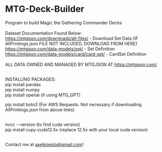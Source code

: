 # MTG-Deck-Builder

Program to build Magic the Gathering Commander Decks <br/> <br/>
Dataset Documentation Found Below: <br/>
https://mtgjson.com/downloads/all-files/ - Download Set Data (IF AllPrintings.json FILE NOT INCLUDED, DOWNLOAD FROM HERE) <br/>
https://mtgjson.com/data-models/set/ - Set Definition <br/>
https://mtgjson.com/data-models/card/card-set/ - CardSet Definition <br/>
<br/>ALL DATA OWNED AND MANAGED BY MTGJSON AT https://mtgjson.com/ <br/>


<br/>INSTALLING PACKAGES: <br/>
pip install pandas <br/>
pip install numpy <br/>
pip install openai (if using MTG_GPT) <br/>

pip install boto3 (For AWS Requests. Not necessary if downloading AllPrintings.json from above links) <br/>

<br/> nvcc --version (to find cuda version) <br/>
pip install cupy-cuda12.5x (replace 12.5x with your local cuda version) <br/>

<br/> Contact me at axelkpesto@gmail.com! 
